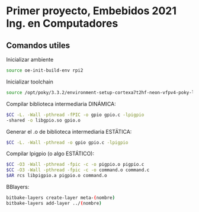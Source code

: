 # Primer proyecto, Embebidos 2021 Ing. en Computadores

## Comandos utiles

Inicializar ambiente
```bash
source oe-init-build-env rpi2
```

Inicializar toolchain
```bash
source /opt/poky/3.3.2/environment-setup-cortexa7t2hf-neon-vfpv4-poky-linux-gnueabi
```

Compilar biblioteca intermediaria DINÁMICA:
```bash
$CC -L. -Wall -pthread -fPIC -o gpio gpio.c -lpigpio
-shared -o libgpio.so gpio.o
```

Generar el .o de biblioteca intermediaria ESTÄTICA:

```bash
$CC -L. -Wall -pthread -o gpio gpio.c -lpigpio
```

Compilar lpigpio (o algo ESTÁTICO):

```bash
$CC -O3 -Wall -pthread -fpic -c -o pigpio.o pigpio.c
$CC -O3 -Wall -pthread -fpic -c -o command.o command.c
$AR rcs libpigpio.a pigpio.o command.o
```


BBlayers:
```bash
bitbake-layers create-layer meta-(nombre)
bitbake-layers add-layer ../(nombre)
```
